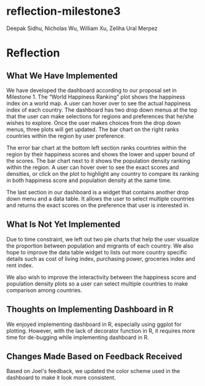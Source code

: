 reflection-milestone3
================
Deepak Sidhu, Nicholas Wu, William Xu, Zeliha Ural Merpez

# Reflection

## What We Have Implemented

We have developed the dashboard according to our proposal set in
Milestone 1. The “World Happiness Ranking” plot shows the
happiness index on a world map. A user can hover over to see the actual 
happiness index of each country. The dashboard has two drop down menus 
at the top that the user can make selections for regions and preferences that 
he/she wishes to explore. Once the user makes choices from the drop down menus, 
three plots will get updated. The bar chart on the right ranks countries within
the region by user preference. 

The error bar chart at the bottom left section ranks countries within the region
by their happiness scores and shows the lower and upper bound of the scores. 
The bar chart next to it shows the population density ranking within the region. 
A user can hover over to see the exact scores and densities, or click on the 
plot to highlight any country to compare its ranking in both happiness score and 
population density at the same time. 

The last section in our dashboard is a widget that contains another drop down 
menu and a data table. It allows the user to select multiple countries and 
returns the exact scores on the preference that user is interested in. 

## What Is Not Yet Implemented

Due to time constraint, we left out two pie charts that help the user
visualize the proportion between population and migrants of each
country. We also hope to improve the data table widget to lists out more country 
specific details such as cost of living index, purchasing power, groceries index
and rent index.

We also wish to improve the interactivity between the happiness score and 
population density plots so a user can select multiple countries to make 
comparison among countries. 

## Thoughts on Implementing Dashboard in R

We enjoyed implementing dashboard in R, especially using ggplot for plotting. 
However, with the lack of decorator function in R, it requires more time for 
de-bugging while implementing dashboard in R. 

## Changes Made Based on Feedback Received 

Based on Joel's feedback, we updated the color scheme used in the dashboard to 
make it look more consistent. 
